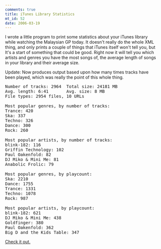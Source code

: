 ```yaml
--- 
comments: true
title: iTunes Library Statistics
mt_id: 52
date: 2006-03-19
---
```

I wrote a little program to print some statistics about your iTunes library while watching the Malaysian GP today.  It doesn't really do the whole XML thing, and only prints a couple of things that iTunes itself won't tell you, but It's a start of something that could be good.  Right now it will tell you which artists and genres you have the most songs of, the average length of songs in your library and their average size.

Update: Now produces output based upon how many times tracks have been played, which was really the point of this whole thing.

<pre class="brush: bash;">Number of tracks: 2964  Total size: 24181 MB
Avg. length: 6:41       Avg. size: 8 MB
File types: 2954 files, 10 URLs

Most popular genres, by number of tracks:
Trance: 420
Ska: 337
Techno: 326
Dance: 300
Rock: 260

Most popular artists, by number of tracks:
blink-182: 116
Griffin Technology: 102
Paul Oakenfold: 82
DJ Miko &#38; Mini Me: 81
Anabolic Frolic: 79

Most popular genres, by playcount:
Ska: 2210
Dance: 1755
Trance: 1331
Techno: 1078
Rock: 987

Most popular artists, by playcount:
blink-182: 621
DJ Miko &#38; Mini Me: 438
Goldfinger: 380
Paul Oakenfold: 362
Big D and the Kids Table: 347</pre>

[Check it out.](http://dinomite.net/wp-content/attic/parser.txt)
